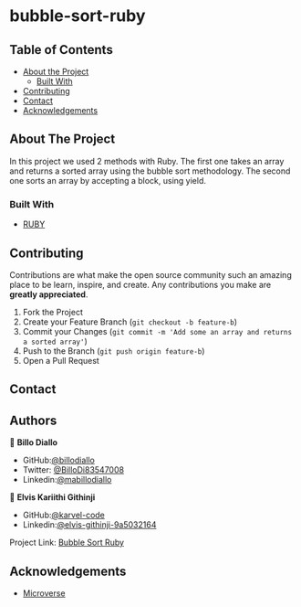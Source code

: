 # bubble-sort-ruby

## Table of Contents

* [About the Project](#about-the-project)
  * [Built With](#built-with)
* [Contributing](#contributing)
* [Contact](#contact)
* [Acknowledgements](#acknowledgements)

<!-- ABOUT THE PROJECT -->
## About The Project

 In this project we used 2  methods with Ruby. 
 The first one takes an array and returns a sorted array using the bubble sort methodology.
  The second one sorts an array by accepting a block, using yield.

### Built With

* [RUBY](https://github.com/billodiallo/bubble_sort/blob/main/test-rub.rb)

## Contributing

Contributions are what make the open source community such an amazing place to be learn, inspire, and create. Any contributions you make are **greatly appreciated**.

1. Fork the Project
2. Create your Feature Branch (`git checkout -b feature-b`)
3. Commit your Changes (`git commit -m 'Add some an array and returns a sorted array'`)
4. Push to the Branch (`git push origin feature-b`)
5. Open a Pull Request


<!-- CONTACT -->
## Contact

## Authors

👤 **Billo Diallo**

- GitHub:[@billodiallo](https://github.com/billodiallo)
- Twitter: [@BilloDi83547008](https://twitter.com/BilloDi83547008)
- Linkedin:[@mabillodiallo](https://www.linkedin.com/in/mabillodiallo/)


👤 **Elvis Kariithi Githinji**

- GitHub:[@karvel-code](https://github.com/karvel-code)
- Linkedin:[@elvis-githinji-9a5032164](https://www.linkedin.com/in/elvis-githinji-9a5032164/)

Project Link: [Bubble Sort Ruby]()


<!-- ACKNOWLEDGEMENTS -->
## Acknowledgements

* [Microverse](https://www.microverse.org/)


